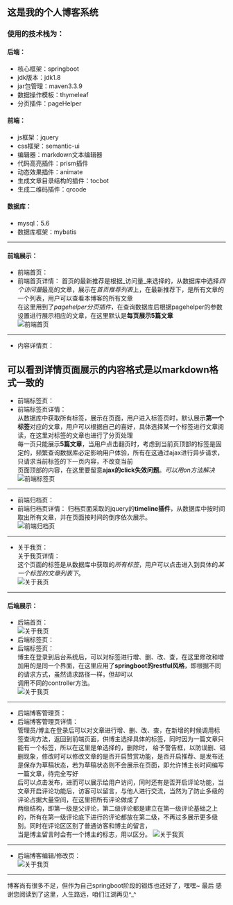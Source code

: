 
## 这是我的个人博客系统   
### 使用的技术栈为：  


#### 后端：
* 核心框架：springboot
* jdk版本：jdk1.8
* jar包管理：maven3.3.9
* 数据操作模板：thymeleaf
* 分页插件：pageHelper
#### 前端：
* js框架：jquery
* css框架：semantic-ui
* 编辑器：markdown文本编辑器
* 代码高亮插件：prism插件
* 动态效果插件：animate
* 生成文章目录结构的插件：tocbot
* 生成二维码插件：qrcode
#### 数据库：
* mysql：5.6
* 数据库框架：mybatis
-------------------------------------------------------------------  
#### 前端展示：  
* 前端首页：  
* 前端首页详情：
首页的最新推荐是根据_访问量_来选择的，从数据库中选择*四个访问量*最高的文章，展示在*首页推荐列表*上，在最新推荐下，是所有文章的一个列表，用户可以查看本博客的所有文章  
在这里用到了*pagehelper分页插件*，在查询数据库后根据pagehelper的参数设置进行展示相应的文章，在这里默认是**每页展示5篇文章**  
![前端首页](https://github.com/login-w/MyBlog-Springboot/blob/master/src/main/resources/static/readmeImg/%E9%A6%96%E9%A1%B5.png)  
------------------------------------  
* 内容详情页：  

可以看到详情页面展示的内容格式是以markdown格式一致的
---------------
* 前端标签页：  
* 前端标签页详情：  
从数据库中获取所有标签，展示在页面，用户进入标签页时，默认展示**第一个标签**对应的文章，用户可以根据自己的喜好，具体选择某一个标签进行文章阅读，在这里对标签的文章也进行了分页处理  
每一页只能展示**5篇文章**，当用户点击翻页时，考虑到当前页顶部的标签是固定的，频繁查询数据库必定影响用户体验，所有在这通过ajax进行异步请求，只请求当前标签的下一页内容，不改变当前    
页面顶部的内容，在这里要留意**ajax的click失效问题**。*可以用on方法解决*  
![前端标签页](https://github.com/login-w/MyBlog-Springboot/blob/master/src/main/resources/static/readmeImg/%E6%A0%87%E7%AD%BE%E9%A1%B5.png)  
-------------------------------------  

* 前端归档页：  
* 前端归档页详情： 
归档页面采取的jquery的**timeline插件**，从数据库中按时间取出所有文章，并在页面按时间的倒序依次展示。  
![前端归档页](https://github.com/login-w/MyBlog-Springboot/blob/master/src/main/resources/static/readmeImg/%E5%BD%92%E6%A1%A3%E9%A1%B5.png)  
-------------------------------------  
* 关于我页：  
关于我页详情：  
这个页面的标签是从数据库中获取的*所有标签*，用户可以点击进入到具体的*某一个标签的文章列表下*。  
![关于我页](https://github.com/login-w/MyBlog-Springboot/blob/master/src/main/resources/static/readmeImg/%E5%85%B3%E4%BA%8E%E6%88%91%E9%A1%B5.png)  
-------------------------------------    
#### 后端展示：  
* 后端首页：  
![关于我页](https://github.com/login-w/MyBlog-Springboot/blob/master/src/main/resources/static/readmeImg/%E5%90%8E%E7%AB%AF%E9%A6%96%E9%A1%B5.png)  
* 后端标签页：  
* 后端标签页：  
博主在登录到后台系统后，可以对标签进行增、删、改、查，在这里修改和增加用的是同一个界面，在这里应用了**springboot的restful风格**，即根据不同的请求方式，虽然请求路径一样，但却可以  
调用不同的controller方法。  
![关于我页](https://github.com/login-w/MyBlog-Springboot/blob/master/src/main/resources/static/readmeImg/%E5%90%8E%E7%AB%AF%E6%A0%87%E7%AD%BE%E7%AE%A1%E7%90%86%E9%A1%B5.png)  
--------------------------------------    
* 后端博客管理页：  
* 后端博客管理页详情：  
管理员/博主在登录后可以对文章进行增、删、改、查，在新增的时候调用标签查询方法，返回到前端页面，供博主选择具体的标签，同时因为一篇文章只能有一个标签，所以在这里是单选择的，删除时，  给予警告框，以防误删、错删现象，修改时可以修改文章的是否开启赞赏功能，是否开启推荐、是发布还是保存为草稿状态，若为草稿状态则不会展示在页面，即允许博主长时间编写一篇文章，待完全写好  
后可以点击发布，进而可以展示给用户访问，同时还有是否开启评论功能，当文章开启评论功能后，访客可以留言，与他人进行交流，当然为了防止多级的评论占据大量空间，在这里把所有评论做成了  
两级结构，即第一级是父评论，第二级评论都是建立在第一级评论基础之上的，所有在第一级评论底下进行的评论都放在第二级，不再过多展示更多级别。同时在评论区区别了普通访客和博主的留言，  
当是博主留言时会有一个博主的标志，用以区分。
![关于我页](https://github.com/login-w/MyBlog-Springboot/blob/master/src/main/resources/static/readmeImg/%E5%90%8E%E7%AB%AF%E5%8D%9A%E5%AE%A2%E7%AE%A1%E7%90%86%E9%A1%B5.png)  
---------------------------------------    
* 后端博客编辑/修改页：  
![关于我页](https://github.com/login-w/MyBlog-Springboot/blob/master/src/main/resources/static/readmeImg/%E5%90%8E%E7%AB%AF%E5%8D%9A%E5%AE%A2%E7%BC%96%E8%BE%91%E4%BF%AE%E6%94%B9%E9%A1%B5.png)  
--------------------------  
博客尚有很多不足，但作为自己springboot阶段的锻炼也还好了，嘿嘿~ 最后 感谢您阅读到了这里，人生路远，咱们江湖再见^_^



